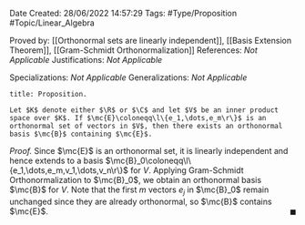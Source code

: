 <div class="topSpace"></div>

Date Created: 28/06/2022 14:57:29
Tags: #Type/Proposition #Topic/Linear_Algebra

Proved by: [[Orthonormal sets are linearly independent]], [[Basis Extension Theorem]], [[Gram-Schmidt Orthonormalization]]
References: _Not Applicable_
Justifications: _Not Applicable_

Specializations: _Not Applicable_
Generalizations: _Not Applicable_

``` ad-Proposition
title: Proposition.

Let $K$ denote either $\R$ or $\C$ and let $V$ be an inner product space over $K$. If $\mc{E}\coloneqq\l\{e_1,\dots,e_m\r\}$ is an orthonormal set of vectors in $V$, then there exists an orthonormal basis $\mc{B}$ containing $\mc{E}$.

```

<i>Proof.</i> Since $\mc{E}$ is an orthonormal set, it is linearly independent and hence extends to a basis $\mc{B}_0\coloneqq\l\{e_1,\dots,e_m,v_1,\dots,v_n\r\}$ for $V$. Applying Gram-Schmidt Orthonormalization to $\mc{B}_0$, we obtain an orthonormal basis $\mc{B}$ for $V$. Note that the first $m$ vectors $e_j$ in $\mc{B}_0$ remain unchanged since they are already orthonormal, so $\mc{B}$ contains $\mc{E}$.<span style="float:right;">$\blacksquare$</span>
